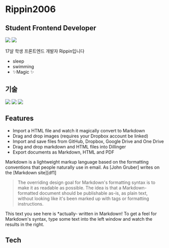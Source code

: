 # Rippin2006
## Student Frontend Developer

<a href="https://rippin.tistory.com"><img src="https://img.shields.io/badge/Velog-3DDC84?style=flat-square&logo=Blogger&logoColor=white"/></a>
<a href="https://www.instagram.com/rippin_060322"><img src="https://img.shields.io/badge/Instagram-E4405F?style=flat square&logo=Instagram&logoColor=white"/></a>

17살 학생 프론트엔드 개발자 Rippin입니다 
- sleep
- swimming
- ✨Magic ✨
## 기술
<img src="https://img.shields.io/badge/Python-3766AB?style=flat-square&logo=Python&logoColor=white"/></a>
<img src="https://img.shields.io/badge/html-3766AB?style=flat-square&logo=Html&logoColor=white"/></a>
<img src="https://img.shields.io/badge/Css-3766AB?style=flat-square&logo=Css&logoColor=white"/></a>


## Features

- Import a HTML file and watch it magically convert to Markdown
- Drag and drop images (requires your Dropbox account be linked)
- Import and save files from GitHub, Dropbox, Google Drive and One Drive
- Drag and drop markdown and HTML files into Dillinger
- Export documents as Markdown, HTML and PDF

Markdown is a lightweight markup language based on the formatting conventions
that people naturally use in email.
As [John Gruber] writes on the [Markdown site][df1]

> The overriding design goal for Markdown's
> formatting syntax is to make it as readable
> as possible. The idea is that a
> Markdown-formatted document should be
> publishable as-is, as plain text, without
> looking like it's been marked up with tags
> or formatting instructions.

This text you see here is *actually- written in Markdown! To get a feel
for Markdown's syntax, type some text into the left window and
watch the results in the right.

## Tech
